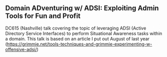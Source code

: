 ## Domain ADventuring w/ ADSI: Exploiting Admin Tools for Fun and Profit

DC615 (Nashville) talk covering the topic of leveraging ADSI (Active Directory Service Interfaces) to perform Situational Awareness tasks within a domain. This talk is based on an article I put out August of last year (https://grimmie.net/tools-techniques-and-grimmie-experimenting-w-offensive-adsi/)
